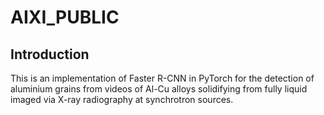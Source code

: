 # AIXI_PUBLIC

## Introduction

This is an implementation of Faster R-CNN in PyTorch for the detection of aluminium grains from videos of Al-Cu alloys solidifying from fully liquid imaged via X-ray radiography at synchrotron sources. 